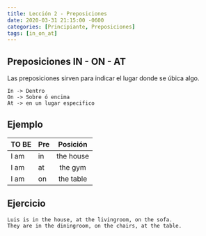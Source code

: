 ```yaml
---
title: Lección 2 - Preposiciones
date: 2020-03-31 21:15:00 -0600
categories: [Principiante, Preposiciones]
tags: [in_on_at]
---
```


## Preposiciones IN - ON - AT

Las preposiciones sirven para indicar el lugar donde se úbica algo.

```
In -> Dentro
On -> Sobre ó encima
At -> en un lugar especifico
```


## Ejemplo

|TO BE| Pre | Posición | 
|:---|:--|:---:|
|I am | in | the house
|I am | at | the gym
|I am | on | the table


## Ejercicio 

```
Luis is in the house, at the livingroom, on the sofa.
They are in the diningroom, on the chairs, at the table. 
```